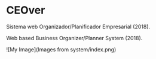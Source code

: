 # CEOver
Sistema web Organizador/Planificador Empresarial (2018).

Web based Business Organizer/Planner System (2018).

![My Image](Images from system/index.png)
